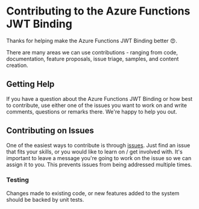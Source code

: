 # Contributing to the Azure Functions JWT Binding

Thanks for helping make the Azure Functions JWT Binding better 😍.

There are many areas we can use contributions - ranging from code, documentation, feature proposals, issue triage, samples, and content creation.

## Getting Help

If you have a question about the Azure Functions JWT Binding or how best to contribute, use either one of the issues you want to work on and write comments, questions or remarks there. We're happy to help you out.

## Contributing on Issues

One of the easiest ways to contribute is through [issues](https://github.com/nikneem/azure-functions-jwt-binding/issues). Just find an issue that fits your skills, or you would like to learn on / get involved with. It's important to leave a message you're going to work on the issue so we can assign it to you. This prevents issues from being addressed multiple times.

### Testing

Changes made to existing code, or new features added to the system should be backed by unit tests.

